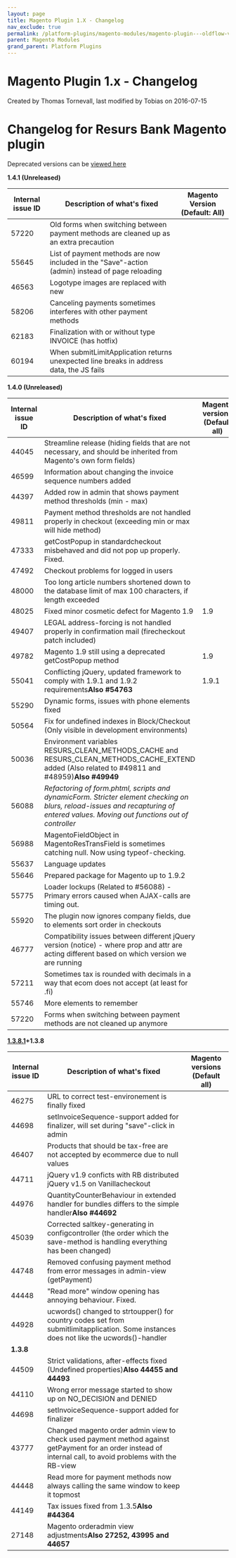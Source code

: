 ```yaml
---
layout: page
title: Magento Plugin 1.X - Changelog
nav_exclude: true
permalink: /platform-plugins/magento-modules/magento-plugin---oldflow-version/magento-plugin-1.x---changelog/
parent: Magento Modules
grand_parent: Platform Plugins
---
```




# Magento Plugin 1.x - Changelog 
Created by Thomas Tornevall, last modified by Tobias on 2016-07-15
# Changelog for Resurs Bank Magento plugin
Deprecated versions can be [viewed here](5014601)

**1.4.1 (Unreleased)**

| Internal issue ID | Description of what's fixed                                                                     | Magento Version (Default: All) |
|-------------------|-------------------------------------------------------------------------------------------------|--------------------------------|
| 57220             | Old forms when switching between payment methods are cleaned up as an extra precaution          |                                |
| 55645             | List of payment methods are now included in the "Save"-action (admin) instead of page reloading |                                |
| 46563             | Logotype images are replaced with new                                                           |                                |
| 58206             | Canceling payments sometimes interferes with other payment methods                              |                                |
| 62183             | Finalization with or without type INVOICE (has hotfix)                                          |                                |
| 60194             | When submitLimitApplication returns unexpected line breaks in address data, the JS fails        |                                |

**1.4.0 (Unreleased)**

| Internal issue ID | Description of what's fixed                                                                                                                                                       | Magento versions (Default all) |
|-------------------|-----------------------------------------------------------------------------------------------------------------------------------------------------------------------------------|--------------------------------|
| 44045             | Streamline release (hiding fields that are not necessary, and should be inherited from Magento's own form fields)                                                                 |                                |
| 46599             | Information about changing the invoice sequence numbers added                                                                                                                     |                                |
| 44397             | Added row in admin that shows payment method thresholds (min - max)                                                                                                               |                                |
| 49811             | Payment method thresholds are not handled properly in checkout (exceeding min or max will hide method)                                                                            |                                |
| 47333             | getCostPopup in standardcheckout misbehaved and did not pop up properly. Fixed.                                                                                                   |                                |
| 47492             | Checkout problems for logged in users                                                                                                                                             |                                |
| 48000             | Too long article numbers shortened down to the database limit of max 100 characters, if length exceeded                                                                           |                                |
| 48025             | Fixed minor cosmetic defect for Magento 1.9                                                                                                                                       | 1.9                            |
| 49407             | LEGAL address-forcing is not handled properly in confirmation mail (firecheckout patch included)                                                                                  |                                |
| 49782             | Magento 1.9 still using a deprecated getCostPopup method                                                                                                                          | 1.9                            |
| 55041             | Conflicting jQuery, updated framework to comply with 1.9.1 and 1.9.2 requirements**Also \#54763**                                                                                 | 1.9.1                          |
| 55290             | Dynamic forms, issues with phone elements fixed                                                                                                                                   |                                |
| 50564             | Fix for undefined indexes in Block/Checkout (Only visible in development environments)                                                                                            |                                |
| 50036             | Environment variables RESURS_CLEAN_METHODS_CACHE and RESURS_CLEAN_METHODS_CACHE_EXTEND added (Also related to \#49811 and \#48959)**Also \#49949**                                |                                |
| 56088             | *Refactoring of form.phtml, scripts and dynamicForm. Stricter element checking on blurs, reload-issues and recapturing of entered values. Moving out functions out of controller* |                                |
| 56988             | MagentoFieldObject in MagentoResTransField is sometimes catching null. Now using typeof-checking.                                                                                 |                                |
| 55637             | Language updates                                                                                                                                                                  |                                |
| 55646             | Prepared package for Magento up to 1.9.2                                                                                                                                          |                                |
| 55775             | Loader lockups (Related to \#56088) - Primary errors caused when AJAX-calls are timing out.                                                                                       |                                |
| 55920             | The plugin now ignores company fields, due to elements sort order in checkouts                                                                                                    |                                |
| 46777             | Compatibility issues between different jQuery version (notice) - where prop and attr are acting different based on which version we are running                                   |                                |
| 57211             | Sometimes tax is rounded with decimals in a way that ecom does not accept (at least for .fi)                                                                                      |                                |
| 55746             | More elements to remember                                                                                                                                                         |                                |
| 57220             | Forms when switching between payment methods are not cleaned up anymore                                                                                                           |                                |

**[1.3.8.1](../../../../../attachments/3441500/4161554.zip)+1.3.8**

| Internal issue ID | Description of what's fixed                                                                                                                                | Magento versions (Default all) |
|-------------------|------------------------------------------------------------------------------------------------------------------------------------------------------------|--------------------------------|
| 46275             | URL to correct test-environement is finally fixed                                                                                                          |                                |
| 44698             | setInvoiceSequence-support added for finalizer, will set during "save"-click in admin                                                                      |                                |
| 46407             | Products that should be tax-free are not accepted by ecommerce due to null values                                                                          |                                |
| 44711             | jQuery v1.9 conficts with RB distributed jQuery v1.5 on Vanillacheckout                                                                                    |                                |
| 44976             | QuantityCounterBehaviour in extended handler for bundles differs to the simple handler**Also \#44692**                                                     |                                |
| 45039             | Corrected saltkey-generating in configcontroller (the order which the save-method is handling everything has been changed)                                 |                                |
| 44748             | Removed confusing payment method from error messages in admin-view (getPayment)                                                                            |                                |
| 44448             | "Read more" window opening has annoying behaviour. Fixed.                                                                                                  |                                |
| 44928             | ucwords() changed to strtoupper() for country codes set from submitlimitapplication. Some instances does not like the ucwords()-handler                    |                                |
| **1.3.8**         |                                                                                                                                                            |                                |
| 44509             | Strict validations, after-effects fixed (Undefined properties)**Also 44455 and 44493**                                                                     |                                |
| 44110             | Wrong error message started to show up on NO_DECISION and DENIED                                                                                           |                                |
| 44698             | setInvoiceSequence-support added for finalizer                                                                                                             |                                |
| 43777             | Changed magento order admin view to check used payment method against getPayment for an order instead of internal call, to avoid problems with the RB-view |                                |
| 44448             | Read more for payment methods now always calling the same window to keep it topmost                                                                        |                                |
| 44149             | Tax issues fixed from 1.3.5**Also \#44364**                                                                                                                |                                |
| 27148             | Magento orderadmin view adjustments**Also 27252, 43995 and 44657**                                                                                         |                                |

